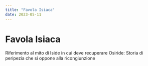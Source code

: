 ```yaml
---
title: "Favola Isiaca"
date: 2023-05-11
---
```

# Favola Isiaca
Riferimento al mito di Iside in cui deve recuperare Osiride: Storia di peripezia che si oppone alla ricongiunzione
